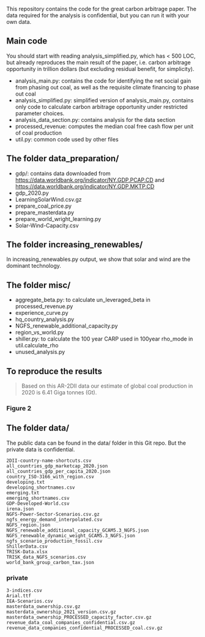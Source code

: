 This repository contains the code for the great carbon arbitrage paper. The
data required for the analysis is confidential, but you can run it with your
own data.

## Main code
You should start with reading analysis_simplified.py, which has < 500 LOC, but
already reproduces the main result of the paper, i.e. carbon arbitrage
opportunity in trillion dollars (but excluding residual benefit, for
simplicity).
- analysis_main.py: contains the code for identifying the net social gain from
  phasing out coal, as well as the requisite climate financing to phase out
  coal
- analysis_simplified.py: simplified version of analysis_main.py, contains only
  code to calculate carbon arbitrage opportunity under restricted parameter
  choices.
- analysis_data_section.py: contains analysis for the data section
- processed_revenue: computes the median coal free cash flow per unit of coal
  production
- util.py: common code used by other files

## The folder data_preparation/
- gdp/: contains data downloaded from https://data.worldbank.org/indicator/NY.GDP.PCAP.CD and https://data.worldbank.org/indicator/NY.GDP.MKTP.CD
- gdp_2020.py
- LearningSolarWind.csv.gz
- prepare_coal_price.py
- prepare_masterdata.py
- prepare_world_wright_learning.py
- Solar-Wind-Capacity.csv

## The folder increasing_renewables/
In increasing_renewables.py output, we show that solar and wind are the
dominant technology.

## The folder misc/
- aggregate_beta.py: to calculate un_leveraged_beta in processed_revenue.py
- experience_curve.py
- hq_country_analysis.py
- NGFS_renewable_additional_capacity.py
- region_vs_world.py
- shiller.py: to calculate the 100 year CARP used in 100year rho_mode in util.calculate_rho
- unused_analysis.py

## To reproduce the results
> Based on this AR-2DII data our estimate of global coal production in 2020 is 6.41 Giga
> tonnes (Gt).
### Figure 2

## The folder data/
The public data can be found in the data/ folder in this Git repo.
But the private data is confidential.
```
2DII-country-name-shortcuts.csv
all_countries_gdp_marketcap_2020.json
all_countries_gdp_per_capita_2020.json
country_ISO-3166_with_region.csv
developing.txt
developing_shortnames.csv
emerging.txt
emerging_shortnames.csv
GDP-Developed-World.csv
irena.json
NGFS-Power-Sector-Scenarios.csv.gz
ngfs_energy_demand_interpolated.csv
NGFS_region.json
NGFS_renewable_additional_capacity_GCAM5.3_NGFS.json
NGFS_renewable_dynamic_weight_GCAM5.3_NGFS.json
ngfs_scenario_production_fossil.csv
ShillerData.csv
TRISK-Data.xlsx
TRISK_data_NGFS_scenarios.csv
world_bank_group_carbon_tax.json
```

### private
```
3-indices.csv
Arial.ttf
IEA-Scenarios.csv
masterdata_ownership.csv.gz
masterdata_ownership_2021_version.csv.gz
masterdata_ownership_PROCESSED_capacity_factor.csv.gz
revenue_data_coal_companies_confidential.csv.gz
revenue_data_companies_confidential_PROCESSED_coal.csv.gz
```

